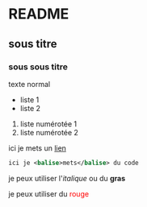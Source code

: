# README
## sous titre
### sous sous titre
texte normal

- liste 1
- liste 2

1. liste numérotée 1
1. liste numérotée 2

ici je mets un [lien](www.unige.ch)

```xml
ici je <balise>mets</balise> du code
```

je peux utiliser l'_italique_ ou du **gras** 

je peux utiliser du <span style="color:red">rouge


